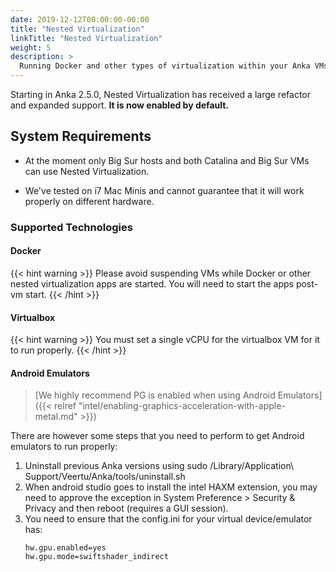 ```yaml
---
date: 2019-12-12T00:00:00-00:00
title: "Nested Virtualization"
linkTitle: "Nested Virtualization"
weight: 5
description: >
  Running Docker and other types of virtualization within your Anka VMs
---
```


Starting in Anka 2.5.0, Nested Virtualization has received a large refactor and expanded support. **It is now enabled by default.**

## System Requirements

- At the moment only Big Sur hosts and both Catalina and Big Sur VMs can use Nested Virtualization.

- We've tested on i7 Mac Minis and cannot guarantee that it will work properly on different hardware.

### Supported Technologies

#### Docker

{{< hint warning >}}
Please avoid suspending VMs while Docker or other nested virtualization apps are started. You will need to start the apps post-vm start.
{{< /hint >}}


#### Virtualbox

{{< hint warning >}}
You must set a single vCPU for the virtualbox VM for it to run properly.
{{< /hint >}}

#### Android Emulators
  > [We highly recommend PG is enabled when using Android Emulators]({{< relref "intel/enabling-graphics-acceleration-with-apple-metal.md" >}})

There are however some steps that you need to perform to get Android emulators to run properly:
1. Uninstall previous Anka versions using sudo /Library/Application\ Support/Veertu/Anka/tools/uninstall.sh
2. When android studio goes to install the intel HAXM extension, you may need to approve the exception in System Preference > Security & Privacy and then reboot (requires a GUI session).
3. You need to ensure that the config.ini for your virtual device/emulator has:
    ```
    hw.gpu.enabled=yes
    hw.gpu.mode=swiftshader_indirect
    ```